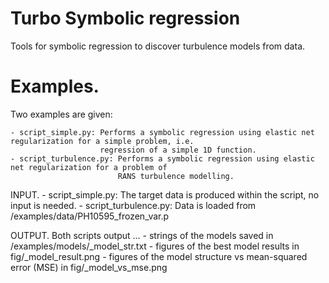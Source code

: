 
Turbo Symbolic regression
================
Tools for symbolic regression to discover turbulence models from data.

Examples. 
================

Two examples are given:

    - script_simple.py: Performs a symbolic regression using elastic net regularization for a simple problem, i.e.
                        regression of a simple 1D function.
    - script_turbulence.py: Performs a symbolic regression using elastic net regularization for a problem of
                            RANS turbulence modelling.


INPUT.
    - script_simple.py: The target data is produced within the script, no input is needed.
    - script_turbulence.py: Data is loaded from /examples/data/PH10595_frozen_var.p


OUTPUT.
    Both scripts output ...
    - strings of the models saved in /examples/models/<NAME>_model_str.txt
    - figures of the best model results in fig/<NAME>_model_result.png
    - figures of the model structure vs mean-squared error (MSE) in fig/<NAME>_model_vs_mse.png

